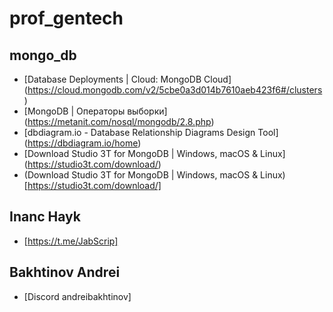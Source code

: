 # prof_gentech
## mongo_db
- [Database Deployments | Cloud: MongoDB Cloud] (https://cloud.mongodb.com/v2/5cbe0a3d014b7610aeb423f6#/clusters)
- [MongoDB | Операторы выборки] (https://metanit.com/nosql/mongodb/2.8.php)
- [dbdiagram.io - Database Relationship Diagrams Design Tool] (https://dbdiagram.io/home)
- [Download Studio 3T for MongoDB | Windows, macOS &amp; Linux] (https://studio3t.com/download/)
- (Download Studio 3T for MongoDB | Windows, macOS &amp; Linux)[https://studio3t.com/download/]

## Inanc Hayk
- [https://t.me/JabScrip]
  
## Bakhtinov Andrei
- [Discord andreibakhtinov]
